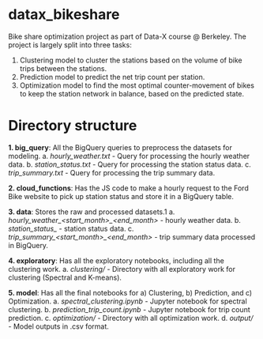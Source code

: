 # datax_bikeshare

Bike share optimization project as part of Data-X course @ Berkeley. The project is largely split into three tasks:

1) Clustering model to cluster the stations based on the volume of bike trips between the stations.
  2) Prediction model to predict the net trip count per station.
  3) Optimization model to find the most optimal counter-movement of bikes to keep the station network in balance, based on the predicted state.

# Directory structure

**1. big_query**: All the BigQuery queries to preprocess the datasets for modeling.
  a. *hourly_weather.txt* - Query for processing the hourly weather data.
  b. *station_status.txt* - Query for processing the station status data.
  c. *trip_summary.txt* - Query for processing the trip summary data.

**2. cloud_functions**: Has the JS code to make a hourly request to the Ford Bike website to pick up station status and store it in a BigQuery table.

**3. data**: Stores the raw and processed datasets.1
  a. *hourly_weather_<start_month>_<end_month>* - hourly weather data.
  b. *station_status_<month>* - station status data.
  c. *trip_summary_<start_month>_<end_month>* - trip summary data processed in BigQuery.

**4. exploratory**: Has all the exploratory notebooks, including all the clustering work.
  a. *clustering/* - Directory with all exploratory work for clustering (Spectral and K-means).

**5. model**: Has all the final notebooks for a) Clustering, b) Prediction, and c) Optimization.
  a. *spectral_clustering.ipynb* - Jupyter notebook for spectral clustering.
  b. *prediction_trip_count.ipynb* - Jupyter notebook for trip count prediction.
  c. *optimization/* - Directory with all optimization work.
  d. *output/* - Model outputs in .csv format.
